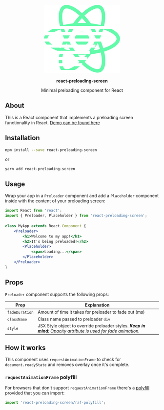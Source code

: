 <p align="center">
	<img alt="logo" title="react-preloading-screen" src="logo.svg" width="250">
</p>
<p align="center"><b>react-preloading-screen</b></p>
<p align="center">Minimal preloading component for React</p>

## About

This is a React component that implements a preloading screen functionality in React. [Demo can be found here](https://react-preloading-screen.now.sh)

## Installation

```bash
npm install --save react-preloading-screen
```
or
```bash
yarn add react-preloading-screen
```

## Usage

Wrap your app in a `Preloader` component and add a `Placeholder` component inside with the content of your preloading screen:

```jsx
import React from 'react';
import { Preloader, Placeholder } from 'react-preloading-screen';

class MyApp extends React.Component {
	<Preloader>
		<h1>Welcome to my app!</h1>
		<h2>It's being preloaded!</h2>
		<Placeholder>
			<span>Loading...</span>
		</Placeholder>
	</Preloader>
}

```

## Props

`Preloader` component supports the following props:

| Prop          | Explanation |
| ------------- | ------------- |
|`fadeDuration` | Amount of time it takes for preloader to fade out (ms)|
|`className`    | Class name passed to preloader `div`
|`style`        | JSX Style object to override preloader styles. _**Keep in mind:** Opacity attribute is used for fade animation._|

## How it works

This component uses `requestAnimationFrame` to check for `document.readyState` and removes overlay once it's complete.

### `requestAnimationFrame` polyfill

For browsers that don't support `requestAnimationFrame` there's a [polyfill](https://github.com/milosdjakonovic/requestAnimationFrame-polyfill) provided that you can import:

```jsx
import 'react-preloading-screen/raf-polyfill';
```

